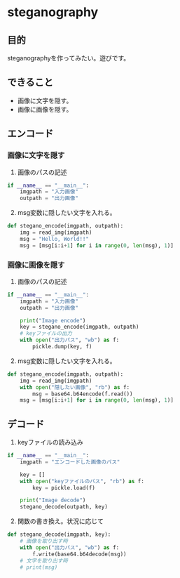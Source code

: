 # steganography 

## 目的 
steganographyを作ってみたい。遊びです。

## できること
- 画像に文字を隠す。 
- 画像に画像を隠す。 

## エンコード
### 画像に文字を隠す
1. 画像のパスの記述
~~~python
if __name__ == "__main__":
    imgpath = "入力画像"
    outpath = "出力画像"
~~~
2. msg変数に隠したい文字を入れる。
~~~python
def stegano_encode(imgpath, outpath):
    img = read_img(imgpath)
    msg = "Hello, World!!"
    msg = [msg[i:i+1] for i in range(0, len(msg), 1)]
~~~

### 画像に画像を隠す
1. 画像のパスの記述
~~~python
if __name__ == "__main__":
    imgpath = "入力画像"
    outpath = "出力画像"

    print("Image encode")
    key = stegano_encode(imgpath, outpath)
    # keyファイルの出力
    with open("出力パス", "wb") as f:
        pickle.dump(key, f)
~~~
2. msg変数に隠したい文字を入れる。
~~~python
def stegano_encode(imgpath, outpath):
    img = read_img(imgpath)
    with open("隠したい画像", "rb") as f:
        msg = base64.b64encode(f.read())
    msg = [msg[i:i+1] for i in range(0, len(msg), 1)]
~~~

## デコード
1. keyファイルの読み込み
~~~python
if __name__ == "__main__":
    imgpath = "エンコードした画像のパス"

    key = []
    with open("keyファイルのパス", "rb") as f:
        key = pickle.load(f)

    print("Image decode")
    stegano_decode(outpath, key)
~~~
2. 関数の書き換え。状況に応じて
~~~python
def stegano_decode(imgpath, key):
    # 画像を取り出す時
    with open("出力パス", "wb") as f:
        f.write(base64.b64decode(msg))
    # 文字を取り出す時
    # print(msg)
~~~